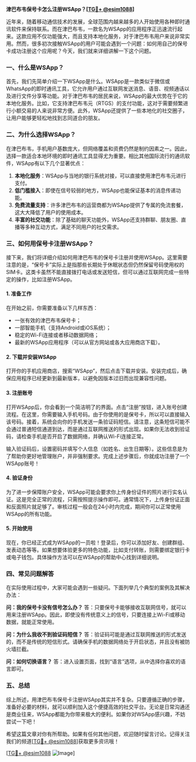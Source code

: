 **津巴布韦保号卡怎么注册WSApp？[[TG💪+ @esim1088](https://t.me/s/esim1088)]**

近年来，随着移动通信技术的发展，全球范围内越来越多的人开始使用各种即时通讯软件来保持联系。而在津巴布韦，一款名为WSApp的应用程序正迅速流行起来。这款应用不仅功能强大，而且支持本地化服务，对于津巴布韦用户来说非常实用。然而，很多初次接触WSApp的用户可能会遇到一个问题：如何用自己的保号卡成功注册这个应用呢？今天，我们就来详细讲解一下这个问题。

### 一、什么是WSApp？

首先，我们先简单介绍一下WSApp是什么。WSApp是一款类似于微信或WhatsApp的即时通讯工具，它允许用户通过互联网发送消息、语音、视频通话以及进行文件分享等功能。对于津巴布韦的居民来说，WSApp的最大优势在于它的本地化服务。比如，它支持津巴布韦元（RTGS）的支付功能，这对于需要频繁进行小额交易的人来说非常方便。此外，WSApp还提供了一些本地化的社交圈子，让用户能够更轻松地找到志同道合的朋友。

### 二、为什么选择WSApp？

在津巴布韦，手机用户基数庞大，但网络覆盖和资费仍然是制约因素之一。因此，选择一款适合本地环境的即时通讯工具显得尤为重要。相比其他国际流行的通讯软件，WSApp有以下几个显著优点：

1. **本地化服务**：WSApp与当地的银行系统对接，可以直接使用津巴布韦元进行支付。
2. **低门槛接入**：即使在信号较弱的地方，WSApp也能保证基本的消息传递功能。
3. **免费流量支持**：许多津巴布韦的运营商都为WSApp提供了专属的免流套餐，这大大降低了用户的使用成本。
4. **丰富的社交功能**：除了基础的聊天功能外，WSApp还支持群聊、朋友圈、直播等多种互动方式，满足不同用户的社交需求。

### 三、如何用保号卡注册WSApp？

接下来，我们将详细介绍如何用津巴布韦的保号卡注册并使用WSApp。这里需要注意的是，“保号卡”实际上是指那些长期处于休眠状态但仍然保留号码使用权的SIM卡。这类卡虽然不能直接拨打电话或发送短信，但可以通过互联网完成一些特定的操作，比如注册WSApp。

#### 1. 准备工作

在开始之前，你需要准备以下几样东西：
- 一张有效的津巴布韦保号卡；
- 一部智能手机（支持Android或iOS系统）；
- 稳定的Wi-Fi连接或者移动数据网络；
- 最新的WSApp应用程序（可以从官方网站或各大应用商店下载）。

#### 2. 下载并安装WSApp

打开你的手机应用商店，搜索“WSApp”，然后点击下载并安装。安装完成后，确保应用程序已经更新到最新版本，以避免因版本过旧而出现兼容性问题。

#### 3. 注册账号

打开WSApp后，你会看到一个简洁明了的界面。点击“注册”按钮，进入账号创建流程。在这里，你需要输入手机号码。由于你使用的是保号卡，所以可以直接输入该号码。接着，系统会向你的手机发送一条验证码短信。请注意，这条短信可能不会通过普通短信通道到达，而是通过互联网推送的形式出现。如果你无法收到验证码，请检查手机是否开启了数据网络，并确认Wi-Fi连接正常。

输入验证码后，设置密码并填写个人信息（如姓名、出生日期等）。这些信息是为了帮助你更好地管理账户，并非强制要求。完成上述步骤后，你就成功注册了一个WSApp账号！

#### 4. 验证身份

为了进一步保障账户安全，WSApp可能会要求你上传身份证件的照片进行实名认证。这是完全正常的流程，只需按照提示操作即可。通常情况下，上传身份证正面和反面照片就足够了。审核过程一般会在24小时内完成，期间你可以正常使用WSApp的所有功能。

#### 5. 开始使用

现在，你已经正式成为WSApp的一员啦！登录后，你可以添加好友、创建群组、发表动态等等。如果想要体验更多的特色功能，比如支付转账，则需要绑定银行卡或电子钱包。具体操作方法可以在WSApp的帮助中心找到详细说明。

### 四、常见问题解答

在实际使用过程中，大家可能会遇到一些疑问。下面列举几个典型的案例及其解决办法：

**问：我的保号卡没有信号怎么办？**
答：只要保号卡能够接收互联网信号，就可以用来注册WSApp。因此，即使没有传统意义上的信号，只要连接上Wi-Fi或移动数据，就能正常使用。

**问：为什么我收不到验证码短信？**
答：验证码可能是通过互联网推送的形式发送的，而不是传统的短信形式。请确保手机的数据网络处于开启状态，并且没有被防火墙拦截。

**问：如何切换语言？**
答：进入设置页面，找到“语言”选项，从中选择你喜欢的语言即可。

### 五、总结

综上所述，用津巴布韦保号卡注册WSApp其实并不复杂。只要遵循正确的步骤，准备好必要的材料，就可以顺利加入这个便捷高效的社交平台。无论是日常沟通还是商业往来，WSApp都能为你带来极大的便利。如果你对WSApp感兴趣，不妨尝试一下吧！

希望这篇文章对你有所帮助。如果有任何其他问题，欢迎随时留言讨论。记得关注我们的频道[[TG💪+ @esim1088](https://t.me/s/esim1088)]获取更多资讯哦！

[[TG💪+ @esim1088](https://t.me/s/esim1088) ![Image](https://i.postimg.cc/4NQfJmqS/Snipaste-2025-05-13-00-14-12.png)]